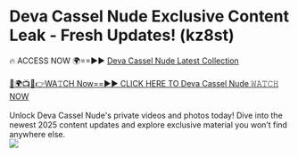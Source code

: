 # Deva Cassel Nude Exclusive Content Leak - Fresh Updates! (kz8st)

🔥 ACCESS NOW 🌍==►► <a href="https://tinyurl.com/yc657z5k" rel="nofollow">Deva Cassel Nude Latest Collection</a>
<br><br>
[🔴🌍📺📱👉WA𝚃CH Now==►► CLICK HERE TO Deva Cassel Nude 𝚆𝙰𝚃𝙲𝙷 NOW](https://tinyurl.com/yc657z5k)
<br><br>
Unlock Deva Cassel Nude's private videos and photos today! Dive into the newest 2025 content updates and explore exclusive material you won’t find anywhere else.
<br>
<a href="https://tinyurl.com/yc657z5k" rel="nofollow" data-target="animated-image.originalLink"><img src="https://camo.githubusercontent.com/8a4f000d20f83aca3bf7ec5f350d767afa0574a8a352519fd8cfa583a6f93a33/68747470733a2f2f692e696d6775722e636f6d2f644a486b345a712e676966" data-canonical-src="https://i.imgur.com/dJHk4Zq.gif" style="max-width: 100%; display: inline-block;" data-target="animated-image.originalImage"></a>
<br>
